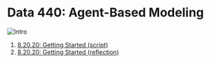 # Data 440: Agent-Based Modeling
![Intro](https://aeraposo.github.io/Data-440-Raposo/abm_intro.png)
1. [8.20.20: Getting Started (script)](https://aeraposo.github.io/Data-440-Raposo/Getting_started.R)
2. [8.20.20: Getting Started (reflection)](https://aeraposo.github.io/Data-440-Raposo/Getting_started_reflection)
